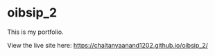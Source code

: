 # oibsip_2
 This is my portfolio.

View the live site here: https://chaitanyaanand1202.github.io/oibsip_2/
